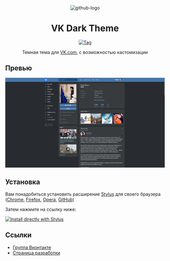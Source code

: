 <p align="center">
	<img alt="github-logo" src="https://raw.githubusercontent.com/Suvorov-m/vk-dark-theme/main/img/logo_git.png" width="200">
	<br>
	<h1 align="center">
		VK Dark Theme
	</h1>
	<p align="center">
		<a href="https://github.com/Suvorov-m/vk-dark-theme/raw/main/vk.user.css">
			<img src="https://img.shields.io/badge/Install%20directly%20with-Stylus-00adad.svg" alt="Tag">
		</a>
	</p>
	<p align="center">
		Темная тема для <a href="https://www.vk.com">VK.com</a>, с возможностью кастомизации
	</p>
</p>

## Превью
![VK Dark preview](img/preview.png)

## Установка

Вам понадобиться установить расширение [Stylus](https://add0n.com/stylus.html) для своего браузера ([Chrome](https://chrome.google.com/webstore/detail/stylus/clngdbkpkpeebahjckkjfobafhncgmne), [Firefox](https://addons.mozilla.org/firefox/addon/styl-us/), [Opera](https://addons.opera.com/extensions/details/stylus/), [GitHub](https://github.com/openstyles/stylus/))

Затем нажмите на ссылку ниже:

[![Install directly with Stylus](https://img.shields.io/badge/Install%20directly%20with-Stylus-00adad.svg)](https://github.com/Suvorov-m/vk-dark-theme/raw/main/vk.user.css)

## Ссылки

* [Группа Вконтакте](https://add0n.com/stylus.html)
* [Страница разработки](https://evoll.notion.site/535759f7c1c244719e942dc274b05143?v=b18f4ddb94f845c8829d9e751a840d3c)
